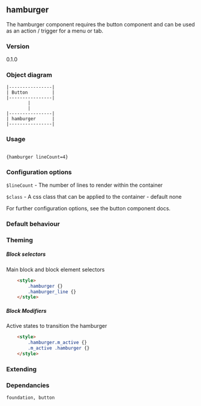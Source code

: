 ## hamburger
The hamburger component requires the button component and can be used as an action / trigger for a menu or tab.

### Version
0.1.0

### Object diagram

```
|----------------|
| Button         |
|----------------|
        |
        |
|----------------|
| hamburger      |
|----------------|
```

### Usage

```smarty

{hamburger lineCount=4}

```

### Configuration options

`$lineCount` - The number of lines to render within the container

`$class` - A css class that can be applied to the container - default none

For further configuration options, see the button component docs.

### Default behaviour

### Theming

##### Block selectors

Main block and block element selectors

```html
    <style>
    	.hamburger {}
        .hamburger_line {}
    </style>
```

##### Block Modifiers

Active states to transition the hamburger

```html
    <style>
        .hamburger.m_active {}
        .m_active .hamburger {}
    </style>
```

### Extending

### Dependancies

```
foundation, button
```
